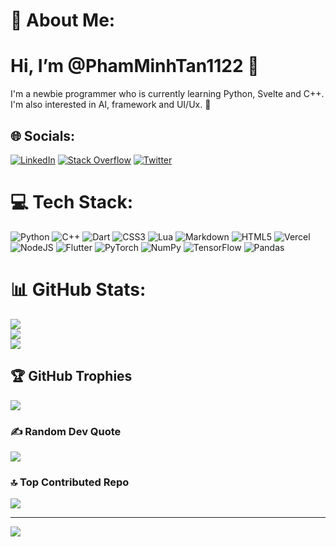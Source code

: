 # 💫 About Me:
# Hi, I’m @PhamMinhTan1122 👋
I'm a newbie programmer who is currently learning Python, Svelte and C++. I'm also interested in AI, framework and UI/Ux. 🚀

## 🌐 Socials:
[![LinkedIn](https://img.shields.io/badge/LinkedIn-%230077B5.svg?logo=linkedin&logoColor=white)](https://linkedin.com/in/masterminhtan) [![Stack Overflow](https://img.shields.io/badge/-Stackoverflow-FE7A16?logo=stack-overflow&logoColor=white)](https://stackoverflow.com/users/19806726) [![Twitter](https://img.shields.io/badge/Twitter-%231DA1F2.svg?logo=Twitter&logoColor=white)](https://twitter.com/@masterminhtan) 

# 💻 Tech Stack:
![Python](https://img.shields.io/badge/python-3670A0?style=for-the-badge&logo=python&logoColor=ffdd54) ![C++](https://img.shields.io/badge/c++-%2300599C.svg?style=for-the-badge&logo=c%2B%2B&logoColor=white) ![Dart](https://img.shields.io/badge/dart-%230175C2.svg?style=for-the-badge&logo=dart&logoColor=white) ![CSS3](https://img.shields.io/badge/css3-%231572B6.svg?style=for-the-badge&logo=css3&logoColor=white) ![Lua](https://img.shields.io/badge/lua-%232C2D72.svg?style=for-the-badge&logo=lua&logoColor=white) ![Markdown](https://img.shields.io/badge/markdown-%23000000.svg?style=for-the-badge&logo=markdown&logoColor=white) ![HTML5](https://img.shields.io/badge/html5-%23E34F26.svg?style=for-the-badge&logo=html5&logoColor=white) ![Vercel](https://img.shields.io/badge/vercel-%23000000.svg?style=for-the-badge&logo=vercel&logoColor=white) ![NodeJS](https://img.shields.io/badge/node.js-6DA55F?style=for-the-badge&logo=node.js&logoColor=white) ![Flutter](https://img.shields.io/badge/Flutter-%2302569B.svg?style=for-the-badge&logo=Flutter&logoColor=white) ![PyTorch](https://img.shields.io/badge/PyTorch-%23EE4C2C.svg?style=for-the-badge&logo=PyTorch&logoColor=white) ![NumPy](https://img.shields.io/badge/numpy-%23013243.svg?style=for-the-badge&logo=numpy&logoColor=white) ![TensorFlow](https://img.shields.io/badge/TensorFlow-%23FF6F00.svg?style=for-the-badge&logo=TensorFlow&logoColor=white) ![Pandas](https://img.shields.io/badge/pandas-%23150458.svg?style=for-the-badge&logo=pandas&logoColor=white)
# 📊 GitHub Stats:
![](https://github-readme-stats.vercel.app/api?username=PhamMinhTan1122&theme=gruvbox&hide_border=false&include_all_commits=true&count_private=true)<br/>
![](https://github-readme-streak-stats.herokuapp.com/?user=PhamMinhTan1122&theme=gruvbox&hide_border=false)<br/>
![](https://github-readme-stats.vercel.app/api/top-langs/?username=PhamMinhTan1122&theme=gruvbox&hide_border=false&include_all_commits=true&count_private=true&layout=compact)

## 🏆 GitHub Trophies
![](https://github-profile-trophy.vercel.app/?username=PhamMinhTan1122&theme=gruvbox&no-frame=true&no-bg=false&margin-w=4)

### ✍️ Random Dev Quote
![](https://quotes-github-readme.vercel.app/api?type=vetical&theme=gruvbox)

### 🔝 Top Contributed Repo
![](https://github-contributor-stats.vercel.app/api?username=PhamMinhTan1122&limit=5&theme=gruvbox&combine_all_yearly_contributions=true)

---
[![](https://visitcount.itsvg.in/api?id=PhamMinhTan1122&icon=0&color=3)](https://visitcount.itsvg.in)

<!-- Proudly created with GPRM ( https://gprm.itsvg.in ) -->
